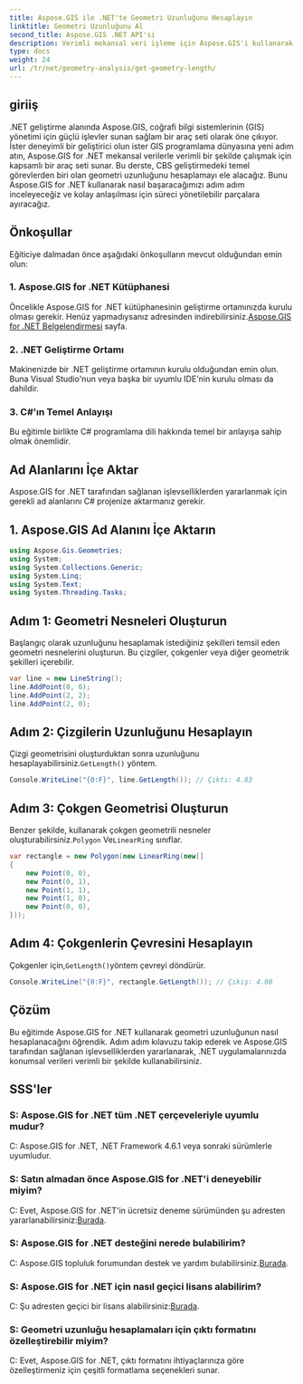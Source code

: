 ```yaml
---
title: Aspose.GIS ile .NET'te Geometri Uzunluğunu Hesaplayın
linktitle: Geometri Uzunluğunu Al
second_title: Aspose.GIS .NET API'si
description: Verimli mekansal veri işleme için Aspose.GIS'i kullanarak .NET'te geometri uzunluğunu nasıl hesaplayacağınızı öğrenin. Kod örnekleri içeren adım adım kılavuz.
type: docs
weight: 24
url: /tr/net/geometry-analysis/get-geometry-length/
---
```

## giriiş
.NET geliştirme alanında Aspose.GIS, coğrafi bilgi sistemlerinin (GIS) yönetimi için güçlü işlevler sunan sağlam bir araç seti olarak öne çıkıyor. İster deneyimli bir geliştirici olun ister GIS programlama dünyasına yeni adım atın, Aspose.GIS for .NET mekansal verilerle verimli bir şekilde çalışmak için kapsamlı bir araç seti sunar. Bu derste, CBS geliştirmedeki temel görevlerden biri olan geometri uzunluğunu hesaplamayı ele alacağız. Bunu Aspose.GIS for .NET kullanarak nasıl başaracağımızı adım adım inceleyeceğiz ve kolay anlaşılması için süreci yönetilebilir parçalara ayıracağız.
## Önkoşullar
Eğiticiye dalmadan önce aşağıdaki önkoşulların mevcut olduğundan emin olun:
### 1. Aspose.GIS for .NET Kütüphanesi
 Öncelikle Aspose.GIS for .NET kütüphanesinin geliştirme ortamınızda kurulu olması gerekir. Henüz yapmadıysanız adresinden indirebilirsiniz.[Aspose.GIS for .NET Belgelendirmesi](https://reference.aspose.com/gis/net/) sayfa.
### 2. .NET Geliştirme Ortamı
Makinenizde bir .NET geliştirme ortamının kurulu olduğundan emin olun. Buna Visual Studio'nun veya başka bir uyumlu IDE'nin kurulu olması da dahildir.
### 3. C#'ın Temel Anlayışı
Bu eğitimle birlikte C# programlama dili hakkında temel bir anlayışa sahip olmak önemlidir.

## Ad Alanlarını İçe Aktar
Aspose.GIS for .NET tarafından sağlanan işlevselliklerden yararlanmak için gerekli ad alanlarını C# projenize aktarmanız gerekir.
## 1. Aspose.GIS Ad Alanını İçe Aktarın
```csharp
using Aspose.Gis.Geometries;
using System;
using System.Collections.Generic;
using System.Linq;
using System.Text;
using System.Threading.Tasks;
```

## Adım 1: Geometri Nesneleri Oluşturun
Başlangıç olarak uzunluğunu hesaplamak istediğiniz şekilleri temsil eden geometri nesnelerini oluşturun. Bu çizgiler, çokgenler veya diğer geometrik şekilleri içerebilir.
```csharp
var line = new LineString();
line.AddPoint(0, 0);
line.AddPoint(2, 2);
line.AddPoint(2, 0);
```
## Adım 2: Çizgilerin Uzunluğunu Hesaplayın
 Çizgi geometrisini oluşturduktan sonra uzunluğunu hesaplayabilirsiniz.`GetLength()` yöntem.
```csharp
Console.WriteLine("{0:F}", line.GetLength()); // Çıktı: 4.83
```
## Adım 3: Çokgen Geometrisi Oluşturun
 Benzer şekilde, kullanarak çokgen geometrili nesneler oluşturabilirsiniz.`Polygon` Ve`LinearRing` sınıflar.
```csharp
var rectangle = new Polygon(new LinearRing(new[]
{
    new Point(0, 0),
    new Point(0, 1),
    new Point(1, 1),
    new Point(1, 0),
    new Point(0, 0),
}));
```
## Adım 4: Çokgenlerin Çevresini Hesaplayın
 Çokgenler için,`GetLength()`yöntem çevreyi döndürür.
```csharp
Console.WriteLine("{0:F}", rectangle.GetLength()); // Çıkış: 4.00
```

## Çözüm
Bu eğitimde Aspose.GIS for .NET kullanarak geometri uzunluğunun nasıl hesaplanacağını öğrendik. Adım adım kılavuzu takip ederek ve Aspose.GIS tarafından sağlanan işlevselliklerden yararlanarak, .NET uygulamalarınızda konumsal verileri verimli bir şekilde kullanabilirsiniz.
## SSS'ler
### S: Aspose.GIS for .NET tüm .NET çerçeveleriyle uyumlu mudur?
C: Aspose.GIS for .NET, .NET Framework 4.6.1 veya sonraki sürümlerle uyumludur.
### S: Satın almadan önce Aspose.GIS for .NET'i deneyebilir miyim?
 C: Evet, Aspose.GIS for .NET'in ücretsiz deneme sürümünden şu adresten yararlanabilirsiniz:[Burada](https://releases.aspose.com/).
### S: Aspose.GIS for .NET desteğini nerede bulabilirim?
 C: Aspose.GIS topluluk forumundan destek ve yardım bulabilirsiniz.[Burada](https://forum.aspose.com/c/gis/33).
### S: Aspose.GIS for .NET için nasıl geçici lisans alabilirim?
 C: Şu adresten geçici bir lisans alabilirsiniz:[Burada](https://purchase.aspose.com/temporary-license/).
### S: Geometri uzunluğu hesaplamaları için çıktı formatını özelleştirebilir miyim?
C: Evet, Aspose.GIS for .NET, çıktı formatını ihtiyaçlarınıza göre özelleştirmeniz için çeşitli formatlama seçenekleri sunar.